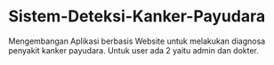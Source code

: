 # Sistem-Deteksi-Kanker-Payudara
Mengembangan Aplikasi berbasis Website untuk melakukan diagnosa penyakit kanker payudara. Untuk user ada 2 yaitu admin dan dokter.
